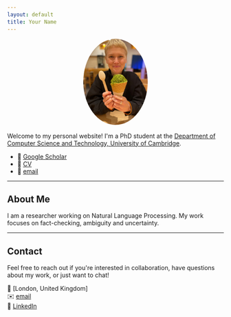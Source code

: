 ```yaml
---
layout: default
title: Your Name
---
```


<p align="center">
  <img src="IMG-20231111-WA0003.jpg" width="150" style="border-radius: 50%">
</p>

Welcome to my personal website! I'm a PhD student at the [Department of Computer Science and Technology, University of Cambridge](https://www.cst.cam.ac.uk/people/irs38).

- 🔗 [Google Scholar](https://scholar.google.com/citations?user=6RuW6IoAAAAJ&hl=en&inst=6810896796868835251)
- 📄 [CV](IevaStaliunaiteCV2025.pdf)
- 📧 [email](mailto:irs38@cam.ac.uk)

---

## About Me

I am a researcher working on Natural Language Processing. My work focuses on fact-checking, ambiguity and uncertainty.

---

## Contact

Feel free to reach out if you're interested in collaboration, have questions about my work, or just want to chat!

📍 [London, United Kingdom]  
✉️ [email](mailto:irs38@cam.ac.uk)  
💼 [LinkedIn](https://www.linkedin.com/in/ieva-raminta-stali%C5%ABnait%C4%97-972a9658/)
